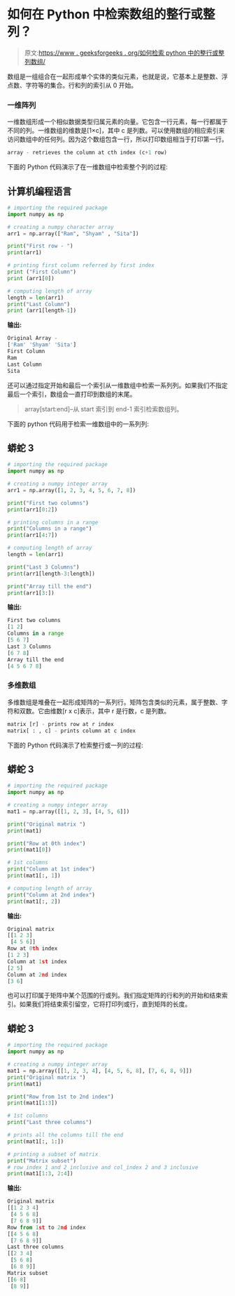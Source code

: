 # 如何在 Python 中检索数组的整行或整列？

> 原文:[https://www . geeksforgeeks . org/如何检索 python 中的整行或整列数组/](https://www.geeksforgeeks.org/how-to-retrieve-an-entire-row-or-column-of-an-array-in-python/)

数组是一组组合在一起形成单个实体的类似元素，也就是说，它基本上是整数、浮点数、字符等的集合。行和列的索引从 0 开始。

### **一维阵列**

一维数组形成一个相似数据类型归属元素的向量。它包含一行元素，每一行都属于不同的列。一维数组的维数是[1×c]，其中 c 是列数。可以使用数组的相应索引来访问数组中的任何列。因为这个数组包含一行，所以打印数组相当于打印第一行。

```py
array - retrieves the column at cth index (c+1 row)

```

下面的 Python 代码演示了在一维数组中检索整个列的过程:

## 计算机编程语言

```py
# importing the required package
import numpy as np

# creating a numpy character array
arr1 = np.array(["Ram", "Shyam" , "Sita"])

print("First row - ")
print(arr1)

# printing first column referred by first index
print ("First Column")
print (arr1[0])

# computing length of array 
length = len(arr1)
print("Last Column")
print (arr1[length-1])
```

**输出:**

```py
Original Array -  
['Ram' 'Shyam' 'Sita']
First Column
Ram
Last Column
Sita

```

还可以通过指定开始和最后一个索引从一维数组中检索一系列列。如果我们不指定最后一个索引，数组会一直打印到数组的末尾。

> array[start:end]–从 start 索引到 end-1 索引检索数组列。

下面的 python 代码用于检索一维数组中的一系列列:

## 蟒蛇 3

```py
# importing the required package
import numpy as np

# creating a numpy integer array
arr1 = np.array([1, 2, 3, 4, 5, 6, 7, 8])

print("First two columns")
print(arr1[0:2])

# printing columns in a range
print("Columns in a range")
print(arr1[4:7])

# computing length of array
length = len(arr1)

print("Last 3 Columns")
print(arr1[length-3:length])

print("Array till the end")
print(arr1[3:])
```

**输出:**

```py
First two columns
[1 2]
Columns in a range
[5 6 7]
Last 3 Columns
[6 7 8]
Array till the end
[4 5 6 7 8]

```

### **多维数组**

多维数组是堆叠在一起形成矩阵的一系列行。矩阵包含类似的元素，属于整数、字符和双数。它由维数[r x c]表示，其中 r 是行数，c 是列数。

```py
matrix [r] - prints row at r index
matrix[ : , c] - prints column at c index

```

下面的 Python 代码演示了检索整行或一列的过程:

## 蟒蛇 3

```py
# importing the required package
import numpy as np

# creating a numpy integer array
mat1 = np.array([[1, 2, 3], [4, 5, 6]])

print("Original matrix ")
print(mat1)

print("Row at 0th index")
print(mat1[0])

# 1st columns
print("Column at 1st index")
print(mat1[:, 1])

# computing length of array
print("Column at 2nd index")
print(mat1[:, 2])
```

**输出:**

```py
Original matrix 
[[1 2 3]
 [4 5 6]]
Row at 0th index
[1 2 3]
Column at 1st index
[2 5]
Column at 2nd index
[3 6]

```

也可以打印属于矩阵中某个范围的行或列。我们指定矩阵的行和列的开始和结束索引。如果我们将结束索引留空，它将打印列或行，直到矩阵的长度。

## 蟒蛇 3

```py
# importing the required package
import numpy as np

# creating a numpy integer array
mat1 = np.array([[1, 2, 3, 4], [4, 5, 6, 8], [7, 6, 8, 9]])
print("Original matrix ")
print(mat1)

print("Row from 1st to 2nd index")
print(mat1[1:3])

# 1st columns
print("Last three columns")

# prints all the columns till the end
print(mat1[:, 1:])

# printing a subset of matrix
print("Matrix subset")
# row index 1 and 2 inclusive and col_index 2 and 3 inclusive
print(mat1[1:3, 2:4])
```

**输出:**

```py
Original matrix 
[[1 2 3 4]
 [4 5 6 8]
 [7 6 8 9]]
Row from 1st to 2nd index
[[4 5 6 8]
 [7 6 8 9]]
Last three columns
[[2 3 4]
 [5 6 8]
 [6 8 9]]
Matrix subset
[[6 8]
 [8 9]]

```